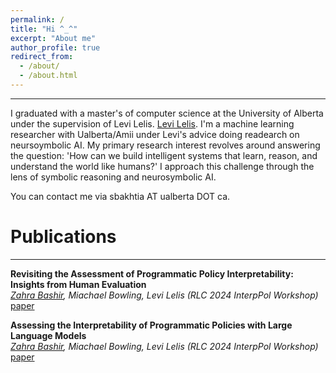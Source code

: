 ```yaml
---
permalink: /
title: "Hi ^_^"
excerpt: "About me"
author_profile: true
redirect_from: 
  - /about/
  - /about.html
---
```


---
I graduated with a master's of computer science at the University of Alberta under the supervision of Levi Lelis.
[Levi Lelis](https://webdocs.cs.ualberta.ca/~santanad/). I'm a machine learning researcher with Ualberta/Amii under Levi's advice doing readearch on neursoymbolic AI.
My primary research interest revolves around answering the question: 'How can we build intelligent systems that learn, reason, and understand the world like humans?' I approach this challenge through the lens of symbolic reasoning and neurosymbolic AI.

You can contact me via sbakhtia AT ualberta DOT ca.

Publications
======
---

**Revisiting the Assessment of Programmatic Policy Interpretability: Insights from Human Evaluation**\
*<ins>Zahra Bashir</ins>, Miachael Bowling, Levi Lelis (RLC 2024 InterpPol Workshop)*\
[paper](https://www.researchgate.net/publication/386080072_Revisiting_The_Assessment_Of_Programmatic_Policy_Interpretability_Insights_From_Human_Evaluation)


**Assessing the Interpretability of Programmatic Policies with Large Language Models**\
*<ins>Zahra Bashir</ins>, Miachael Bowling, Levi Lelis (RLC 2024 InterpPol Workshop)*\
[paper](https://arxiv.org/abs/2311.06979)